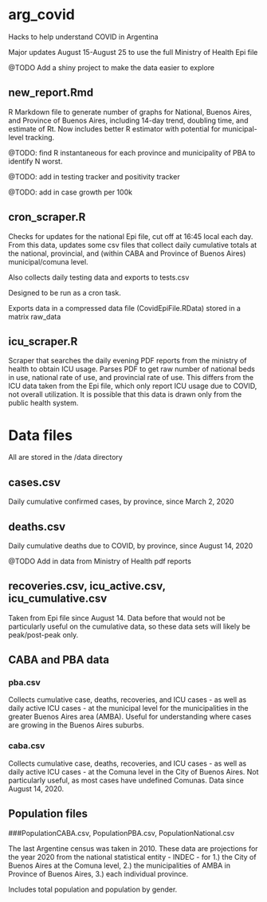 # arg_covid
 Hacks to help understand COVID in Argentina

 Major updates August 15-August 25 to use the full Ministry of Health Epi file

@TODO Add a shiny project to make the data easier to explore

## new_report.Rmd
R Markdown file to generate number of graphs for National, Buenos Aires, and Province of Buenos Aires, including 14-day trend, doubling time, and estimate of Rt.  Now includes better R estimator with potential for municipal-level tracking.

@TODO: find R instantaneous for each province and municipality of PBA to identify N worst.

@TODO: add in testing tracker and positivity tracker

@TODO: add in case growth per 100k

## cron_scraper.R
Checks for updates for the national Epi file, cut off at 16:45 local each day. From this data, updates some csv files that collect daily cumulative totals at the national, provincial, and (within CABA and Province of Buenos Aires) municipal/comuna level.

Also collects daily testing data and exports to tests.csv

Designed to be run as a cron task.

Exports data in a compressed data file (CovidEpiFile.RData) stored in a matrix raw_data

## icu_scraper.R
Scraper that searches the daily evening PDF reports from the ministry of health to obtain ICU usage.  Parses PDF to get raw number of national beds in use, national rate of use, and provincial rate of use. This differs from the ICU data taken from the Epi file, which only report ICU usage due to COVID, not overall utilization. It is possible that this data is drawn only from the public health system.

# Data files

All are stored in the /data directory

## cases.csv

Daily cumulative confirmed cases, by province, since March 2, 2020

## deaths.csv

Daily cumulative deaths due to COVID, by province, since August 14, 2020 

@TODO Add in data from Ministry of Health pdf reports

## recoveries.csv, icu_active.csv, icu_cumulative.csv

Taken from Epi file since August 14.  Data before that would not be particularly useful on the cumulative data, so these data sets will likely be peak/post-peak only.

## CABA and PBA data

### pba.csv
Collects cumulative case, deaths, recoveries, and ICU cases - as well as daily active ICU cases - at the municipal level for the municipalities in the greater Buenos Aires area (AMBA).  Useful for understanding where cases are growing in the Buenos Aires suburbs. 

### caba.csv

Collects cumulative case, deaths, recoveries, and ICU cases - as well as daily active ICU cases - at the Comuna level in the City of Buenos Aires.  Not particularly useful, as most cases have undefined Comunas.  Data since August 14, 2020.

## Population files

###PopulationCABA.csv, PopulationPBA.csv, PopulationNational.csv

The last Argentine census was taken in 2010.  These data are projections for the year 2020 from the national statistical entity - INDEC - for 1.) the City of Buenos Aires at the Comuna level, 2.) the municipalities of AMBA in Province of Buenos Aires, 3.) each individual province.  

Includes total population and population by gender.



